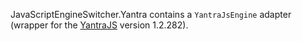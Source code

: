 JavaScriptEngineSwitcher.Yantra contains a `YantraJsEngine` adapter (wrapper for the [YantraJS](https://yantrajs.com) version 1.2.282).